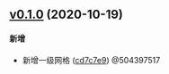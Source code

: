 

## [v0.1.0](http://gitlab.icinfo.co/credit-fe/web-admin-jxhn/compare/8d38c4...v0.1.0) (2020-10-19)
#### 新增
* 新增一级网格 ([cd7c7e9](http://gitlab.icinfo.co/credit-fe/web-admin-jxhn/commit/cd7c7e9fba632033183e752d06c58d8f2117b3ee))  @504397517

